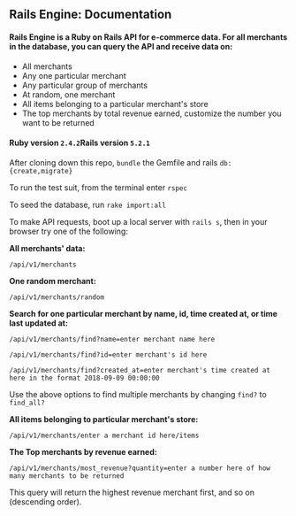 ## Rails Engine: Documentation

#### Rails Engine is a Ruby on Rails API for e-commerce data. For all merchants in the database, you can query the API and receive data on:

* All merchants
* Any one particular merchant
* Any particular group of merchants
* At random, one merchant
* All items belonging to a particular merchant's store
* The top merchants by total revenue earned, customize the number you want to be returned

#### Ruby version `2.4.2`Rails version `5.2.1`

After cloning down this repo, `bundle` the Gemfile and rails `db:{create,migrate}`

To run the test suit, from the terminal enter `rspec`

To seed the database, run `rake import:all`

To make API requests, boot up a local server with `rails s`, then in your browser try one of the following:

**All merchants' data:**

`/api/v1/merchants`

**One random merchant:**

`/api/v1/merchants/random`

**Search for one particular merchant by name, id, time created at, or time last updated at:**

`/api/v1/merchants/find?name=enter merchant name here`

`/api/v1/merchants/find?id=enter merchant's id here`

`/api/v1/merchants/find?created_at=enter merchant's time created at here in the format 2018-09-09 00:00:00`


Use the above options to find multiple merchants by changing `find?` to `find_all?`


**All items belonging to particular merchant's store:**

`/api/v1/merchants/enter a merchant id here/items`

**The Top merchants by revenue earned:**

`/api/v1/merchants/most_revenue?quantity=enter a number here of how many merchants to be returned`

This query will return the highest revenue merchant first, and so on (descending order).
